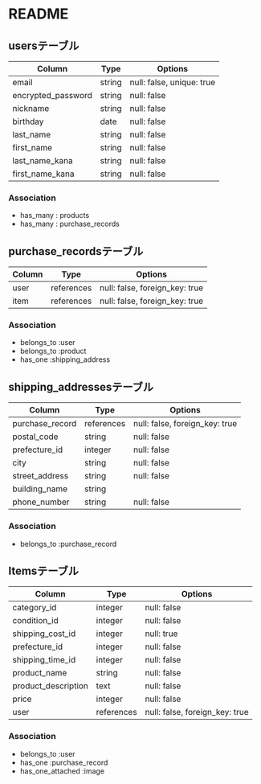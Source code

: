 # README
## usersテーブル

| Column              | Type   | Options     |
| ------------------  | ------ | ----------- |
| email	              | string | null: false, unique: true |
| encrypted_password	| string | null: false |
| nickname	          | string | null: false |
| birthday	          | date	 | null: false |
| last_name	          | string | null: false |
| first_name	        | string | null: false |
| last_name_kana	    | string | null: false |
| first_name_kana	    | string | null: false |

### Association

- has_many : products 
- has_many : purchase_records


## purchase_recordsテーブル

| Column             | Type       | Options     |
| ------------------ | ---------- | ----------- |
| user               | references | null: false, foreign_key: true |
| item               | references | null: false, foreign_key: true |

### Association

- belongs_to :user
- belongs_to :product
- has_one :shipping_address


## shipping_addressesテーブル

| Column             | Type      | Options     |
| ------------------ | --------- | ----------- | 
| purchase_record    |references |null: false, foreign_key: true |
| postal_code	       | string    | null: false |
| prefecture_id	     | integer   | null: false |
| city	             | string    | null: false | 
| street_address     | string    | null: false |
| building_name      | string    | 
| phone_number	     | string    | null: false |

### Association

- belongs_to :purchase_record



## Itemsテーブル

| Column             | Type    | Options     |
| ------------------ | ------- | ----------- |
| category_id        | integer | null: false |
| condition_id       | integer | null: false |
| shipping_cost_id   | integer | null: true  |
| prefecture_id      | integer | null: false |
| shipping_time_id   | integer | null: false |
| product_name       | string  | null: false |
| product_description | text   | null: false |
| price              | integer | null: false |
| user               | references | null: false, foreign_key: true |

### Association

- belongs_to :user
- has_one :purchase_record
- has_one_attached :image


